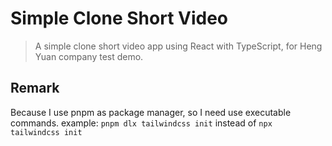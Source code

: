 # Simple Clone Short Video

> A simple clone short video app using React with TypeScript, for Heng Yuan company test demo.

## Remark

Because I use pnpm as package manager, so I need use executable commands.
example: `pnpm dlx tailwindcss init` instead of `npx tailwindcss init`
